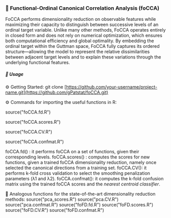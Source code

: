 ### 🚀 Functional-Ordinal Canonical Correlation Analysis (foCCA)
FoCCA performs dimensionality reduction on observable features while maximizing their capacity to distinguish between successive levels of an ordinal target variable. Unlike many other methods, FoCCA operates entirely in closed form and does not rely on numerical optimization, which ensures both computational efficiency and global optimality. By embedding the ordinal target within the Guttman space, FoCCA fully captures its ordered structure—allowing the model to represent the relative dissimilarities between adjacent target levels and to explain these variations through the underlying functional features.

##### 🧪 Usage
⚙️ Getting Started: git clone [https://github.com/your-username/project-name.git](https://github.com/gPatstat/foCCA.git)

⚙️ Commands for importing the useful functions in R:

source("foCCA.fd.R") 

source("foCCA.scores.R") 

source("foCCA.CV.R") 

source("foCCA.confmat.R")

foCCA.fd() : it performs foCCA on a set of functions, given their corresponding levels.
foCCA.scores() : computes the scores for new functions, given a trained foCCA dimensionality reduction, namely once selected the canonical directions from a training set.
foCCA.CV(): it performs k-fold cross validation to select the smoothing penalization parameters (λ1 and λ2).
foCCA.confmat(): it computes the k-fold confusion matrix using the trained foCCA scores and the _nearest centroid classifier_.

📖 Analogous functions for the state-of-the-art dimensionality reduction methods:
source("pca_scores.R")
source("pca.CV.R")
source("pca.confmat.R")
source("foFD.fd.R")
source("foFD.scores.R")
source("foFD.CV.R")
source("foFD.confmat.R")


